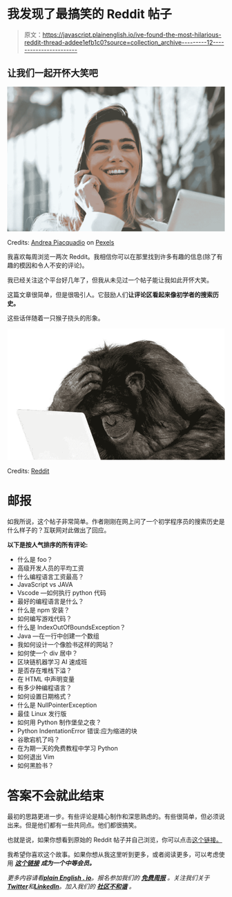 # 我发现了最搞笑的 Reddit 帖子

> 原文：<https://javascript.plainenglish.io/ive-found-the-most-hilarious-reddit-thread-addee1efb1c0?source=collection_archive---------12----------------------->

## 让我们一起开怀大笑吧

![](img/7cbbbbcd5ff1691d1ca545a4ddd97f91.png)

Credits: [Andrea Piacquadio](https://www.pexels.com/sk-sk/@olly?utm_content=attributionCopyText&utm_medium=referral&utm_source=pexels) on [Pexels](https://www.pexels.com/sk-sk/fotka/manazer-technologie-ipad-tablet-789822/?utm_content=attributionCopyText&utm_medium=referral&utm_source=pexels)

我喜欢每周浏览一两次 Reddit。我相信你可以在那里找到许多有趣的信息(除了有趣的模因和令人不安的评论)。

我已经关注这个平台好几年了，但我从未见过一个帖子能让我如此开怀大笑。

这篇文章很简单，但是很吸引人。它鼓励人们**让评论区看起来像初学者的搜索历史。**

这些话伴随着一只猴子挠头的形象。

![](img/aa859108f70d4907552e6ffbea73205a.png)

Credits: [Reddit](https://i.redd.it/vv2tsvl6uvt81.jpg)

# 邮报

如我所说，这个帖子非常简单。作者刚刚在网上问了一个初学程序员的搜索历史是什么样子的？互联网对此做出了回应。

**以下是按人气排序的所有评论:**

*   什么是 foo？
*   高级开发人员的平均工资
*   什么编程语言工资最高？
*   JavaScript vs JAVA
*   Vscode —如何执行 python 代码
*   最好的编程语言是什么？
*   什么是 npm 安装？
*   如何编写游戏代码？
*   什么是 IndexOutOfBoundsException？
*   Java —在一行中创建一个数组
*   我如何设计一个像脸书这样的网站？
*   如何使一个 div 居中？
*   区块链机器学习 AI 速成班
*   是否存在堆栈下溢？
*   在 HTML 中声明变量
*   有多少种编程语言？
*   如何设置日期格式？
*   什么是 NullPointerException
*   最佳 Linux 发行版
*   如何用 Python 制作堡垒之夜？
*   Python IndentationError 错误:应为缩进的块
*   谷歌宕机了吗？
*   在为期一天的免费教程中学习 Python
*   如何退出 Vim
*   如何黑脸书？

# 答案不会就此结束

最初的思路更进一步。有些评论是精心制作和深思熟虑的。有些很简单，但必须说出来。但是他们都有一些共同点。他们都很搞笑。

也就是说，如果你想看到原始的 Reddit 帖子并自己浏览，你可以点击[这个链接。](https://www.reddit.com/r/ProgrammerHumor/comments/u4wklv/make_the_comment_section_look_like_a_beginners/)

我希望你喜欢这个故事。如果你想从我这里听到更多，或者阅读更多，可以考虑使用 [***这个链接***](https://bernardbad.medium.com/membership) ***成为一个中等会员。***

*更多内容请看*[***plain English . io***](https://plainenglish.io/)*。报名参加我们的* [***免费周报***](http://newsletter.plainenglish.io/) *。关注我们关于*[***Twitter***](https://twitter.com/inPlainEngHQ)*和*[***LinkedIn***](https://www.linkedin.com/company/inplainenglish/)*。加入我们的* [***社区不和谐***](https://discord.gg/GtDtUAvyhW) *。*